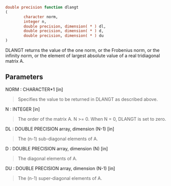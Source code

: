 ```fortran
double precision function dlangt
(
        character norm,
        integer n,
        double precision, dimension( * ) dl,
        double precision, dimension( * ) d,
        double precision, dimension( * ) du
)
```

DLANGT  returns the value of the one norm,  or the Frobenius norm, or
the  infinity norm,  or the  element of  largest absolute value  of a
real tridiagonal matrix A.

## Parameters
NORM : CHARACTER*1 [in]
> Specifies the value to be returned in DLANGT as described
> above.

N : INTEGER [in]
> The order of the matrix A.  N >= 0.  When N = 0, DLANGT is
> set to zero.

DL : DOUBLE PRECISION array, dimension (N-1) [in]
> The (n-1) sub-diagonal elements of A.

D : DOUBLE PRECISION array, dimension (N) [in]
> The diagonal elements of A.

DU : DOUBLE PRECISION array, dimension (N-1) [in]
> The (n-1) super-diagonal elements of A.
